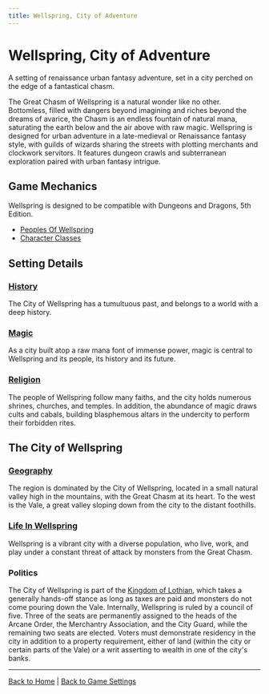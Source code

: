 ```yaml
---
title: Wellspring, City of Adventure
---
```


# Wellspring, City of Adventure

A setting of renaissance urban fantasy adventure, set in a city perched on the edge of a fantastical chasm.

The Great Chasm of Wellspring is a natural wonder like no other. Bottomless, filled with dangers beyond imagining and riches beyond the dreams of avarice, the Chasm is an endless fountain of natural mana, saturating the earth below and the air above with raw magic. Wellspring is designed for urban adventure in a late-medieval or Renaissance fantasy style, with guilds of wizards sharing the streets with plotting merchants and clockwork servitors. It features dungeon crawls and subterranean exploration paired with urban fantasy intrigue.

## Game Mechanics

Wellspring is designed to be compatible with Dungeons and Dragons, 5th Edition.

- [Peoples Of Wellspring]({{site.baseurl}}/settings/wellspring/peoples)
- [Character Classes]({{site.baseurl}}/settings/wellspring/classes)

## Setting Details

### [History]({{site.baseurl}}/settings/wellspring/history)

The City of Wellspring has a tumultuous past, and belongs to a world with a deep history.

### [Magic]({{site.baseurl}}/settings/wellspring/magic)

As a city built atop a raw mana font of immense power, magic is central to Wellspring and its people, its history and its future.

### [Religion]({{site.baseurl}}/settings/wellspring/religion)

The people of Wellspring follow many faiths, and the city holds numerous shrines, churches, and temples. In addition, the abundance of magic draws cults and cabals, building blasphemous altars in the undercity to perform their forbidden rites.

## The City of Wellspring

### [Geography]({{site.baseurl}}/settings/wellspring/geography)

The region is dominated by the City of Wellspring, located in a small natural valley high in the mountains, with the Great Chasm at its heart. To the west is the Vale, a great valley sloping down from the city to the distant foothills.

### [Life In Wellspring]({{site.baseurl}}/settings/wellspring/life)

Wellspring is a vibrant city with a diverse population, who live, work, and play under a constant threat of attack by monsters from the Great Chasm.

### Politics

The City of Wellspring is part of the [Kingdom of Lothian](./geography#the-kingdom-of-lothian), which takes a generally hands-off stance as long as taxes are paid and monsters do not come pouring down the Vale. Internally, Wellspring is ruled by a council of five. Three of the seats are permanently assigned to the heads of the Arcane Order, the Merchantry Association, and the City Guard, while the remaining two seats are elected. Voters must demonstrate residency in the city in addition to a property requirement, either of land (within the city or certain parts of the Vale) or a writ asserting to wealth in one of the city's banks.

---

[Back to Home]({{site.baseurl}}/)
|
[Back to Game Settings]({{site.baseurl}}/settings)

